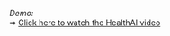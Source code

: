 *Demo:*  
➡ [Click here to watch the HealthAI video](https://drive.google.com/file/d/1YomVvtTmYC2_vpyDokMj3-rCKOaDBUGH/view?usp=drive_link)


